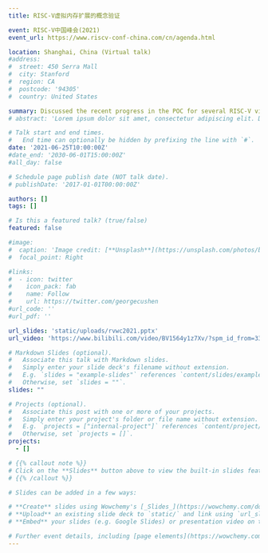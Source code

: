 ```yaml
---
title: RISC-V虚拟内存扩展的概念验证

event: RISC-V中国峰会(2021)
event_url: https://www.riscv-conf-china.com/cn/agenda.html

location: Shanghai, China (Virtual talk)
#address:
#  street: 450 Serra Mall
#  city: Stanford
#  region: CA
#  postcode: '94305'
#  country: United States

summary: Discussed the recent progress in the POC for several RISC-V virtual memory extension. 
# abstract: 'Lorem ipsum dolor sit amet, consectetur adipiscing elit. Duis posuere tellusac convallis placerat. Proin tincidunt magna sed ex sollicitudin condimentum. Sed ac faucibus dolor, scelerisque sollicitudin nisi. Cras purus urna, suscipit quis sapien eu, pulvinar tempor diam.'

# Talk start and end times.
#   End time can optionally be hidden by prefixing the line with `#`.
date: '2021-06-25T10:00:00Z'
#date_end: '2030-06-01T15:00:00Z'
#all_day: false

# Schedule page publish date (NOT talk date).
# publishDate: '2017-01-01T00:00:00Z'

authors: []
tags: []

# Is this a featured talk? (true/false)
featured: false

#image:
#  caption: 'Image credit: [**Unsplash**](https://unsplash.com/photos/bzdhc5b3Bxs)'
#  focal_point: Right

#links:
#  - icon: twitter
#    icon_pack: fab
#    name: Follow
#    url: https://twitter.com/georgecushen
#url_code: ''
#url_pdf: ''

url_slides: 'static/uploads/rvwc2021.pptx'
url_video: 'https://www.bilibili.com/video/BV1564y1z7Xv/?spm_id_from=333.337.search-card.all.click&vd_source=7122cb248a7a21c0a260938d9f53b381'

# Markdown Slides (optional).
#   Associate this talk with Markdown slides.
#   Simply enter your slide deck's filename without extension.
#   E.g. `slides = "example-slides"` references `content/slides/example-slides.md`.
#   Otherwise, set `slides = ""`.
slides: ""

# Projects (optional).
#   Associate this post with one or more of your projects.
#   Simply enter your project's folder or file name without extension.
#   E.g. `projects = ["internal-project"]` references `content/project/deep-learning/index.md`.
#   Otherwise, set `projects = []`.
projects:
  - []

# {{% callout note %}}
# Click on the **Slides** button above to view the built-in slides feature.
# {{% /callout %}}

# Slides can be added in a few ways:

# **Create** slides using Wowchemy's [_Slides_](https://wowchemy.com/docs/managing-content/#create-slides) feature and link using `slides` parameter in the front matter of the talk file
# **Upload** an existing slide deck to `static/` and link using `url_slides` parameter in the front matter of the talk file
# **Embed** your slides (e.g. Google Slides) or presentation video on this page using [shortcodes](https://wowchemy.com/docs/writing-markdown-latex/).

# Further event details, including [page elements](https://wowchemy.com/docs/writing-markdown-latex/) such as image galleries, can be added to the body of this page.
---
```


